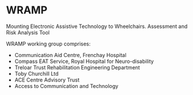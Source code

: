 # WRAMP
Mounting Electronic Assistive Technology to Wheelchairs. Assessment and Risk Analysis Tool

WRAMP working group comprises:

 * Communication Aid Centre, Frenchay Hospital
 * Compass EAT Service, Royal Hospital for Neuro-disability
 * Treloar Trust Rehabilitation Engineering Department
 * Toby Churchill Ltd
 * ACE Centre Advisory Trust
 * Access to Communication and Technology 


